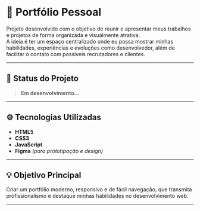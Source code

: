 # 💼 Portfólio Pessoal

Projeto desenvolvido com o objetivo de reunir e apresentar meus trabalhos e projetos de forma organizada e visualmente atrativa.  
A ideia é ter um espaço centralizado onde eu possa mostrar minhas habilidades, experiências e evoluções como desenvolvedor, além de facilitar o contato com possíveis recrutadores e clientes.

---

## 🚧 Status do Projeto
> **Em desenvolvimento...**

---

## ⚙️ Tecnologias Utilizadas

- **HTML5**  
- **CSS3**  
- **JavaScript**  
- **Figma** *(para prototipação e design)*  

---

## 💡 Objetivo Principal
Criar um portfólio moderno, responsivo e de fácil navegação, que transmita profissionalismo e destaque minhas habilidades no desenvolvimento web.

---
